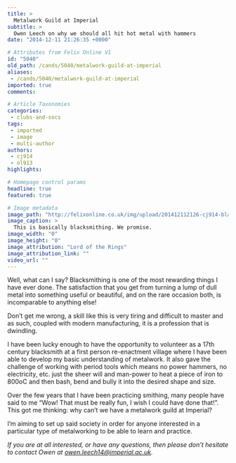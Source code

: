 ```yaml
---
title: >
  Metalwork Guild at Imperial
subtitle: >
  Owen Leech on why we should all hit hot metal with hammers
date: "2014-12-11 21:26:35 +0000"

# Attributes from Felix Online V1
id: "5040"
old_path: /cands/5040/metalwork-guild-at-imperial
aliases:
 - /cands/5040/metalwork-guild-at-imperial
imported: true
comments:

# Article Taxonomies
categories:
 - clubs-and-socs
tags:
 - imported
 - image
 - multi-author
authors:
 - cj914
 - ol913
highlights:

# Homepage control params
headline: true
featured: true

# Image metadata
image_path: "http://felixonline.co.uk/img/upload/201412112126-cj914-blacksmith.jpg"
image_caption: >
  This is basically blacksmithing. We promise.
image_width: "0"
image_height: "0"
image_attribution: "Lord of the Rings"
image_attribution_link: ""
video_url: ""
---
```


Well, what can I say? Blacksmithing is one of the most rewarding things I have ever done. The satisfaction that you get from turning a lump of dull metal into something useful or beautiful, and on the rare occasion both, is incomparable to anything else!

Don’t get me wrong, a skill like this is very tiring and difficult to master and as such, coupled with modern manufacturing, it is a profession that is dwindling.

I have been lucky enough to have the opportunity to volunteer as a 17th century blacksmith at a first person re-enactment village where I have been able to develop my basic understanding of metalwork. It also gave the challenge of working with period tools which means no power hammers, no electricity, etc. just the sheer will and man-power to heat a piece of iron to 800oC and then bash, bend and bully it into the desired shape and size.

Over the few years that I have been practicing smithing, many people have said to me “Wow! That must be really fun, I wish I could have done that!”. This got me thinking: why can’t we have a metalwork guild at Imperial?

I’m aiming to set up said society in order for anyone interested in a particular type of metalworking to be able to learn and practice.

_If you are at all interested, or have any questions, then please don’t hesitate to contact Owen at owen.leech14@imperial.ac.uk._
